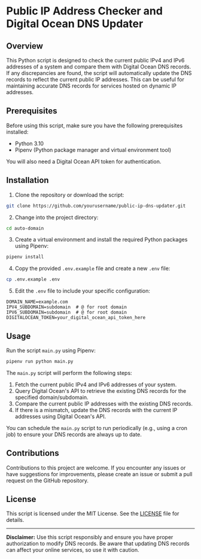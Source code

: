 # Public IP Address Checker and Digital Ocean DNS Updater

## Overview

This Python script is designed to check the current public IPv4 and IPv6 addresses of a system and compare them with Digital Ocean DNS records. If any discrepancies are found, the script will automatically update the DNS records to reflect the current public IP addresses. This can be useful for maintaining accurate DNS records for services hosted on dynamic IP addresses.

## Prerequisites

Before using this script, make sure you have the following prerequisites installed:

- Python 3.10
- Pipenv (Python package manager and virtual environment tool)

You will also need a Digital Ocean API token for authentication.

## Installation

1. Clone the repository or download the script:

```bash
git clone https://github.com/yourusername/public-ip-dns-updater.git
```

2. Change into the project directory:

```bash
cd auto-domain
```

3. Create a virtual environment and install the required Python packages using Pipenv:

```bash
pipenv install
```

4. Copy the provided `.env.example` file and create a new `.env` file:

```bash
cp .env.example .env
```

5. Edit the `.env` file to include your specific configuration:

```dotenv
DOMAIN_NAME=example.com
IPV4_SUBDOMAIN=subdomain  # @ for root domain
IPV6_SUBDOMAIN=subdomain  # @ for root domain
DIGITALOCEAN_TOKEN=your_digital_ocean_api_token_here
```

## Usage

Run the script `main.py` using Pipenv:

```bash
pipenv run python main.py
```

The `main.py` script will perform the following steps:

1. Fetch the current public IPv4 and IPv6 addresses of your system.
2. Query Digital Ocean's API to retrieve the existing DNS records for the specified domain/subdomain.
3. Compare the current public IP addresses with the existing DNS records.
4. If there is a mismatch, update the DNS records with the current IP addresses using Digital Ocean's API.

You can schedule the `main.py` script to run periodically (e.g., using a cron job) to ensure your DNS records are always up to date.

## Contributions

Contributions to this project are welcome. If you encounter any issues or have suggestions for improvements, please create an issue or submit a pull request on the GitHub repository.

## License

This script is licensed under the MIT License. See the [LICENSE](LICENSE) file for details.

---

**Disclaimer:** Use this script responsibly and ensure you have proper authorization to modify DNS records. Be aware that updating DNS records can affect your online services, so use it with caution.
